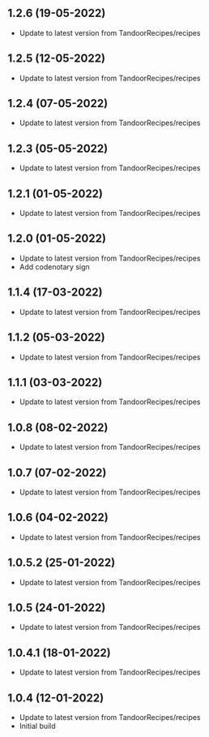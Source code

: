 
## 1.2.6 (19-05-2022)
- Update to latest version from TandoorRecipes/recipes

## 1.2.5 (12-05-2022)
- Update to latest version from TandoorRecipes/recipes

## 1.2.4 (07-05-2022)
- Update to latest version from TandoorRecipes/recipes

## 1.2.3 (05-05-2022)
- Update to latest version from TandoorRecipes/recipes

## 1.2.1 (01-05-2022)
- Update to latest version from TandoorRecipes/recipes

## 1.2.0 (01-05-2022)
- Update to latest version from TandoorRecipes/recipes
- Add codenotary sign

## 1.1.4 (17-03-2022)

- Update to latest version from TandoorRecipes/recipes

## 1.1.2 (05-03-2022)

- Update to latest version from TandoorRecipes/recipes

## 1.1.1 (03-03-2022)

- Update to latest version from TandoorRecipes/recipes

## 1.0.8 (08-02-2022)

- Update to latest version from TandoorRecipes/recipes

## 1.0.7 (07-02-2022)

- Update to latest version from TandoorRecipes/recipes

## 1.0.6 (04-02-2022)

- Update to latest version from TandoorRecipes/recipes

## 1.0.5.2 (25-01-2022)

- Update to latest version from TandoorRecipes/recipes

## 1.0.5 (24-01-2022)

- Update to latest version from TandoorRecipes/recipes

## 1.0.4.1 (18-01-2022)

- Update to latest version from TandoorRecipes/recipes

## 1.0.4 (12-01-2022)

- Update to latest version from TandoorRecipes/recipes
- Initial build
